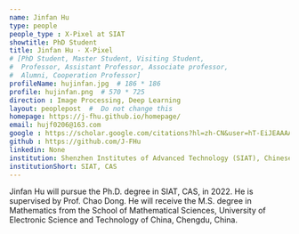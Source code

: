 ```yaml
---
name: Jinfan Hu
type: people
people_type : X-Pixel at SIAT
showtitle: PhD Student
title: Jinfan Hu - X-Pixel
# [PhD Student, Master Student, Visiting Student,
#  Professor, Assistant Professor, Associate professor,
#  Alumni, Cooperation Professor]
profileName: hujinfan.jpg  # 186 * 186
profile: hujinfan.png  # 570 * 725
direction : Image Processing, Deep Learning
layout: peoplepost  #  Do not change this
homepage: https://j-fhu.github.io/homepage/
email: hujf0206@163.com
google : https://scholar.google.com/citations?hl=zh-CN&user=hT-EiJEAAAAJ
github : https://github.com/J-FHu
linkedin: None
institution: Shenzhen Institutes of Advanced Technology (SIAT), Chinese Academy of Sciences (CAS)
institutionShort: SIAT, CAS
---
```


Jinfan Hu will pursue the Ph.D. degree in SIAT, CAS, in 2022. He is supervised by Prof. Chao Dong. He will receive the M.S. degree in Mathematics from the School of Mathematical Sciences, University of Electronic Science and Technology of China, Chengdu, China.

